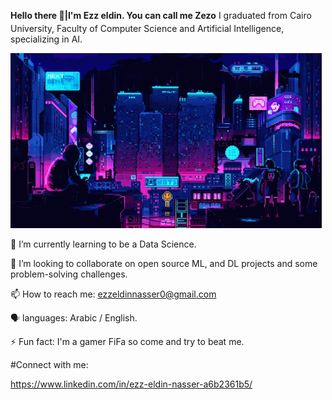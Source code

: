  **Hello there 👋|I'm Ezz eldin. You can call me Zezo**
 <sub> </sub> I graduated from Cairo University, Faculty of Computer Science and Artificial Intelligence, specializing in AI.
 
 ![](https://github.com/Ezzeldin-nasser939/Ezzeldin-nasser939/blob/main/future-gaming.gif)
   
🌱 I’m currently learning to be a Data Science.

👯 I’m looking to collaborate on open source ML, and DL projects and some problem-solving challenges. 

📫 How to reach me: ezzeldinnasser0@gmail.com

🗣️ languages: Arabic / English.

⚡ Fun fact: I'm a gamer FiFa so come and try to beat me.

 #Connect with me:
 
 https://www.linkedin.com/in/ezz-eldin-nasser-a6b2361b5/
